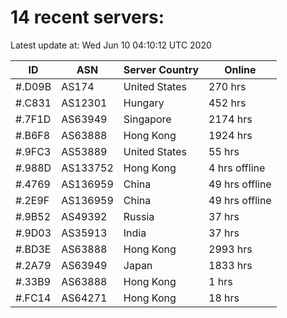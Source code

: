 # 14 recent servers:

Latest update at: Wed Jun 10 04:10:12 UTC 2020

| ID | ASN | Server Country | Online |
| -- | --- | -------------- | ------ |
| #.D09B | AS174 | United States | 270 hrs |
| #.C831 | AS12301 | Hungary | 452 hrs |
| #.7F1D | AS63949 | Singapore | 2174 hrs |
| #.B6F8 | AS63888 | Hong Kong | 1924 hrs |
| #.9FC3 | AS53889 | United States | 55 hrs |
| #.988D | AS133752 | Hong Kong | 4 hrs offline |
| #.4769 | AS136959 | China | 49 hrs offline |
| #.2E9F | AS136959 | China | 49 hrs offline |
| #.9B52 | AS49392 | Russia | 37 hrs |
| #.9D03 | AS35913 | India | 37 hrs |
| #.BD3E | AS63888 | Hong Kong | 2993 hrs |
| #.2A79 | AS63949 | Japan | 1833 hrs |
| #.33B9 | AS63888 | Hong Kong | 1 hrs |
| #.FC14 | AS64271 | Hong Kong | 18 hrs |

